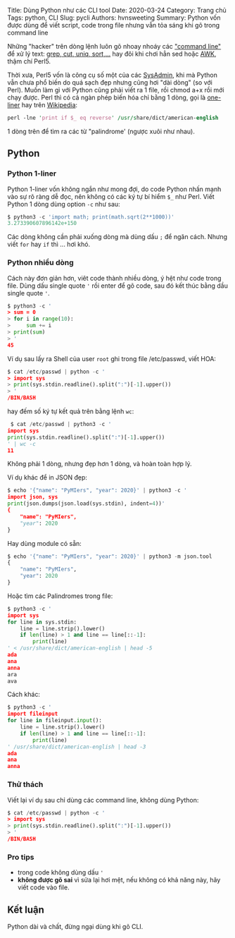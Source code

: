 Title: Dùng Python như các CLI tool
Date: 2020-03-24
Category: Trang chủ
Tags: python, CLI
Slug: pycli
Authors: hvnsweeting
Summary: Python vốn được dùng để viết script, code trong file nhưng vẫn tỏa sáng khi gõ trong command line

Những "hacker" trên dòng lệnh luôn gõ nhoay nhoáy các ["command
line"](https://www.familug.org/search/label/CLI) để xử lý text: [grep, cut,
uniq, sort,...](https://www.familug.org/search/label/CCGU) hay đôi khi chơi hẳn
sed hoặc [AWK](https://pp.pymi.vn/article/awk/), thậm chí Perl5.

Thời xưa, Perl5 vốn là công cụ số một của các
[SysAdmin](https://www.familug.org/2015/01/e-tro-thanh-linux-sysadmin.html),
khi mà Python vẫn chưa phổ biến do quá sạch đẹp nhưng cũng hơi "dài dòng" (so
với Perl). Muốn làm gì với Python cũng phải viết ra 1 file, rồi chmod
a+x rồi mới chạy được. Perl thì có cả ngàn phép biến hóa chỉ bằng 1 dòng, gọi
là [one-liner](https://duckduckgo.com/?q=perl+one-liners&t=ffab&ia=web) hay
trên [Wikipedia](https://en.wikipedia.org/wiki/One-liner_program#Perl):

```perl
perl -lne 'print if $_ eq reverse' /usr/share/dict/american-english
```

1 dòng trên để tìm ra các từ "palindrome' (ngược xuôi như nhau).

## Python
### Python 1-liner
Python 1-liner vốn không ngắn như mong đợi, do code Python
nhấn mạnh vào sự rõ ràng dễ đọc, nên không có các ký tự bí hiểm `$_` như Perl. Viết
Python 1 dòng dùng option `-c` như sau:

```python
$ python3 -c 'import math; print(math.sqrt(2**1000))'
3.273390607896142e+150
```

Các dòng không cần phải xuống dòng mà dùng dấu `;` để ngăn cách. Nhưng viết
`for` hay `if` thì ... hơi khó.

### Python nhiều dòng
Cách này đơn giản hơn, viêt code thành nhiều dòng, ý hệt như code trong file. Dùng dấu single quote `'` rồi enter để gõ code, sau đó kết thúc bằng dầu single quote `'`.

```python
$ python3 -c '
> sum = 0
> for i in range(10):
>     sum += i
> print(sum)
> '
45
```

Ví dụ sau lấy ra Shell của user `root` ghi trong file /etc/passwd, viết HOA:

```python
$ cat /etc/passwd | python -c '
> import sys
> print(sys.stdin.readline().split(":")[-1].upper())
> '
/BIN/BASH
```

hay đếm số ký tự kết quả trên bằng lệnh `wc`:

```python
 $ cat /etc/passwd | python3 -c '
import sys
print(sys.stdin.readline().split(":")[-1].upper())
' | wc -c
11
```

Không phải 1 dòng, nhưng đẹp hơn 1 dòng, và hoàn toàn hợp lý.

Ví dụ khác để in JSON đẹp:

```python
$ echo '{"name": "PyMIers", "year": 2020}' | python3 -c '
import json, sys
print(json.dumps(json.load(sys.stdin), indent=4))'
{
    "name": "PyMIers",
    "year": 2020
}
```

Hay dùng module có sẵn:

```python
$ echo '{"name": "PyMIers", "year": 2020}' | python3 -m json.tool
{
    "name": "PyMIers",
    "year": 2020
}
```

Hoặc tìm các Palindromes trong file:

```python
$ python3 -c '
import sys
for line in sys.stdin:
    line = line.strip().lower()
    if len(line) > 1 and line == line[::-1]:
        print(line)
' < /usr/share/dict/american-english | head -5
ada
ana
anna
ara
ava
```

Cách khác:

```python
$ python3 -c '
import fileinput
for line in fileinput.input():
    line = line.strip().lower()
    if len(line) > 1 and line == line[::-1]:
        print(line)
' /usr/share/dict/american-english | head -3
ada
ana
anna
```

### Thử thách

Viết lại ví dụ sau chỉ dùng các command line, không dùng Python:
```python
$ cat /etc/passwd | python -c '
> import sys
> print(sys.stdin.readline().split(":")[-1].upper())
> '
/BIN/BASH
```

### Pro tips

- trong code không dùng dấu `'`
- **không được gõ sai** vì sửa lại hơi mệt, nếu không có khả năng này,
  hãy viết code vào file.

## Kết luận
Python dài và chất, đừng ngại dùng khi gõ CLI.
